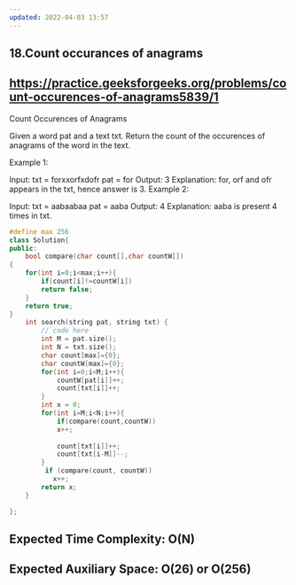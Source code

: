 ```yaml
---
updated: 2022-04-03 13:57
---
```

## 18.Count occurances of anagrams
## https://practice.geeksforgeeks.org/problems/count-occurences-of-anagrams5839/1

Count Occurences of Anagrams 

Given a word pat and a text txt. Return the count of the occurences of anagrams of the word in the text.

Example 1:

Input:
txt = forxxorfxdofr
pat = for
Output: 3
Explanation: for, orf and ofr appears
in the txt, hence answer is 3.
Example 2:

Input:
txt = aabaabaa
pat = aaba
Output: 4
Explanation: aaba is present 4 times
in txt.

```C++
#define max 256
class Solution{
public:
	bool compare(char count[],char countW[])
{
    for(int i=0;i<max;i++){
        if(count[i]!=countW[i])
        return false;
    }
    return true;
}
	int search(string pat, string txt) {
	    // code here
	    int M = pat.size();
	    int N = txt.size();
	    char count[max]={0};
	    char countW[max]={0};
	    for(int i=0;i<M;i++){
	        countW[pat[i]]++;
	        count[txt[i]]++;
	    }
	    int x = 0;
	    for(int i=M;i<N;i++){
	        if(compare(count,countW))
	        x++;
	        
	        count[txt[i]]++;
	        count[txt[i-M]]--;
	    }
	     if (compare(count, countW))
           x++;
	    return x;
	}

};
```

## Expected Time Complexity: O(N)
## Expected Auxiliary Space: O(26) or O(256)
